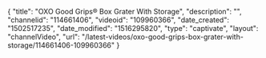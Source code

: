 {
    "title": "OXO Good Grips&reg; Box Grater With Storage",
    "description": "",
    "channelid": "114661406",
    "videoid": "109960366",
    "date_created": "1502517235",
    "date_modified": "1516295820",
    "type": "captivate",
    "layout": "channelVideo",
    "url": "\/latest-videos\/oxo-good-grips-box-grater-with-storage\/114661406-109960366"
}